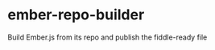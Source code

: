ember-repo-builder
==================

Build Ember.js from its repo and publish the fiddle-ready file
